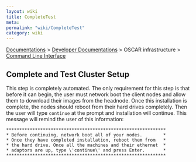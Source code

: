 ```yaml
---
layout: wiki
title: CompleteTest
meta: 
permalink: "wiki/CompleteTest"
category: wiki
---
```

<!-- Name: CompleteTest -->
<!-- Version: 2 -->
<!-- Author: wesbland -->
[Documentations](Document) > [Developer Documentations](DevelDocs) > OSCAR infrastructure > [Command Line Interface](CLI)

## Complete and Test Cluster Setup
 
This step is completely automated.  The only requirement for this step is that before it can begin, the user must network boot the client nodes and allow them to download their images from the headnode.  Once this installation is complete, the nodes should reboot from their hard drives completely.  Then the user will type `continue` at the prompt and installation will continue.  This message will remind the user of this information:


    *************************************************************
    * Before continuing, network boot all of your nodes.        *
    * Once they have completed installation, reboot them from   *
    * the hard drive. Once all the machines and their ethernet  *
    * adaptors are up, type \'continue\' and press Enter.       *
    *************************************************************
